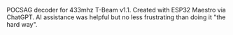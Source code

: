 POCSAG decoder for 433mhz T-Beam v1.1. Created with ESP32 Maestro via ChatGPT. AI assistance was helpful but no less frustrating than doing it "the hard way". 
